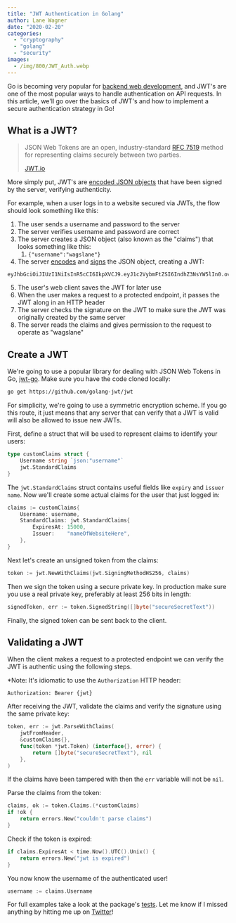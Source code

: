 ```yaml
---
title: "JWT Authentication in Golang"
author: Lane Wagner
date: "2020-02-20"
categories: 
  - "cryptography"
  - "golang"
  - "security"
images:
  - /img/800/JWT_Auth.webp
---
```


Go is becoming very popular for [backend web development](/backend/become-backend-developer/), and JWT's are one of the most popular ways to handle authentication on API requests. In this article, we'll go over the basics of JWT's and how to implement a secure authentication strategy in Go!

## What is a JWT?

> JSON Web Tokens are an open, industry-standard [RFC 7519](https://tools.ietf.org/html/rfc7519) method for representing claims securely between two parties.
> 
> [JWT.io](https://jwt.io/)

More simply put, JWT's are [encoded JSON objects](/golang/json-golang/) that have been signed by the server, verifying authenticity.

For example, when a user logs in to a website secured via JWTs, the flow should look something like this:

1. The user sends a username and password to the server
2. The server verifies username and password are correct
3. The server creates a JSON object (also known as the "claims") that looks something like this:
    1. `{"username":"wagslane"}`
4. The server [encodes](/cryptography/encoding-vs-encryption/) and [signs](/cryptography/hmac-and-macs-in-jwts/) the JSON object, creating a JWT:

```
eyJhbGciOiJIUzI1NiIsInR5cCI6IkpXVCJ9.eyJ1c2VybmFtZSI6IndhZ3NsYW5lIn0.ov6d8XtwQoKUwsYahk9UwH333NICElFSs6ag6pINyPQ
```

5. The user's web client saves the JWT for later use
6. When the user makes a request to a protected endpoint, it passes the JWT along in an HTTP header
7. The server checks the signature on the JWT to make sure the JWT was originally created by the same server
8. The server reads the claims and gives permission to the request to operate as "wagslane"

## Create a JWT

We're going to use a popular library for dealing with JSON Web Tokens in Go, [jwt-go](https://github.com/golang-jwt/jwt). Make sure you have the code cloned locally:

```bash
go get https://github.com/golang-jwt/jwt
```

For simplicity, we're going to use a symmetric encryption scheme. If you go this route, it just means that any server that can verify that a JWT is valid will also be allowed to issue new JWTs.

First, define a struct that will be used to represent claims to identify your users:

```go
type customClaims struct {
	Username string `json:"username"`
	jwt.StandardClaims
}
```

The `jwt.StandardClaims` struct contains useful fields like `expiry` and `issuer name`. Now we'll create some actual claims for the user that just logged in:

```go
claims := customClaims{
	Username: username,
	StandardClaims: jwt.StandardClaims{
		ExpiresAt: 15000,
		Issuer:    "nameOfWebsiteHere",
	},
}
```

Next let's create an unsigned token from the claims:

```go
token := jwt.NewWithClaims(jwt.SigningMethodHS256, claims)
```

Then we sign the token using a secure private key. In production make sure you use a real private key, preferably at least 256 bits in length:

```go
signedToken, err := token.SignedString([]byte("secureSecretText"))
```

Finally, the signed token can be sent back to the client.

## Validating a JWT

When the client makes a request to a protected endpoint we can verify the JWT is authentic using the following steps.

\*Note: It's idiomatic to use the `Authorization` HTTP header:

```
Authorization: Bearer {jwt}
```

After receiving the JWT, validate the claims and verify the signature using the same private key:

```go
token, err := jwt.ParseWithClaims(
	jwtFromHeader,
	&customClaims{},
	func(token *jwt.Token) (interface{}, error) {
		return []byte("secureSecretText"), nil 
	},
)
```

If the claims have been tampered with then the `err` variable will not be `nil`.

Parse the claims from the token:

```go
claims, ok := token.Claims.(*customClaims)
if !ok {
	return errors.New("couldn't parse claims")
}
```

Check if the token is expired:

```go
if claims.ExpiresAt < time.Now().UTC().Unix() {
	return errors.New("jwt is expired")
}
```

You now know the username of the authenticated user!

```go
username := claims.Username
```

For full examples take a look at the package's [tests](https://github.com/golang-jwt/jwt/blob/main/example_test.go). Let me know if I missed anything by hitting me up on [Twitter](https://twitter.com/wagslane)!
